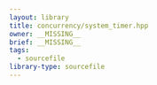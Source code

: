 ```yaml
---
layout: library
title: concurrency/system_timer.hpp
owner: __MISSING__
brief: __MISSING__
tags:
  - sourcefile
library-type: sourcefile
---
```

